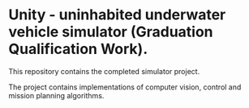 # Unity - uninhabited underwater vehicle simulator (Graduation Qualification Work).

This repository contains the completed simulator project.

The project contains implementations of computer vision, control and mission planning algorithms.